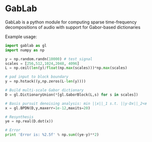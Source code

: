 # GabLab

GabLab is a python module for computing sparse  time-frequency decompositions of audio with support for Gabor-based dictionaries

Example usage:

```python
import gablab as gl
import numpy as np

y = np.random.randn(10000) # test signal
scales = [256,512,1024,2048, 4096]
L = np.ceil(len(y)/float(np.max(scales)))*np.max(scales) 

# pad input to block boundary
y = np.hstack((y,np.zeros(L-len(y)))) 

# Build multi-scale Gabor dictionary
D = gl.DictionaryUnion(*[gl.GaborBlock(L,s) for s in scales])

# Basis pursuit denoising analysis: min ||x||_1 s.t. ||y-Dx||_2<e
x = gl.BPDN(D,y,maxerr=1e-12,maxits=20)

# Resynthesis
ye = np.real(D.dot(x))

# Error
print 'Error is: %2.5f' % np.sum((ye-y)**2)
```


